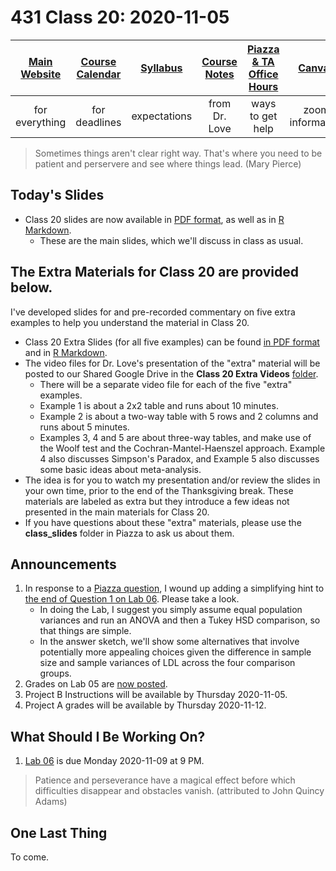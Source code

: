 # 431 Class 20: 2020-11-05

[Main Website](https://thomaselove.github.io/431/) | [Course Calendar](https://thomaselove.github.io/431/calendar.html) | [Syllabus](https://thomaselove.github.io/431-2020-syllabus/) | [Course Notes](https://thomaselove.github.io/431-notes/) | [Piazza & TA Office Hours](https://thomaselove.github.io/431/contact.html) | [Canvas](https://canvas.case.edu) | [Data and Code](https://thomaselove.github.io/431/data_index.html)
:-----------: | :--------------: | :----------: | :---------: | :-------------: | :-----------: | :------------:
for everything | for deadlines | expectations | from Dr. Love | ways to get help | zoom information | for downloads

> Sometimes things aren't clear right way. That's where you need to be patient and perservere and see where things lead. (Mary Pierce)

## Today's Slides

- Class 20 slides are now available in [PDF format](https://github.com/THOMASELOVE/431-2020/blob/master/classes/class20/431_class-20-slides_2020.pdf), as well as in [R Markdown](https://github.com/THOMASELOVE/431-2020/blob/master/classes/class20/431_class-20-slides_2020.Rmd).
    - These are the main slides, which we'll discuss in class as usual.
    
## The Extra Materials for Class 20 are provided below.

I've developed slides for and pre-recorded commentary on five extra examples to help you understand the material in Class 20.

- Class 20 Extra Slides (for all five examples) can be found [in PDF format](https://github.com/THOMASELOVE/431-2020/blob/master/classes/class20/extra/431_class-20-extra-slides_2020.pdf) and in [R Markdown](https://github.com/THOMASELOVE/431-2020/blob/master/classes/class20/extra/431_class-20-extra-slides_2020.Rmd).
- The video files for Dr. Love's presentation of the "extra" material will be posted to our Shared Google Drive in the **Class 20 Extra Videos** [folder](https://drive.google.com/drive/folders/1fVDvQavNJoRoJbjmKNX8yRAhugjWtSb9?usp=sharing).
    - There will be a separate video file for each of the five "extra" examples.
    - Example 1 is about a 2x2 table and runs about 10 minutes.
    - Example 2 is about a two-way table with 5 rows and 2 columns and runs about 5 minutes.
    - Examples 3, 4 and 5 are about three-way tables, and make use of the Woolf test and the Cochran-Mantel-Haenszel approach. Example 4 also discusses Simpson's Paradox, and Example 5 also discusses some basic ideas about meta-analysis.
- The idea is for you to watch my presentation and/or review the slides in your own time, prior to the end of the Thanksgiving break. These materials are labeled as extra but they introduce a few ideas not presented in the main materials for Class 20.
- If you have questions about these "extra" materials, please use the **class_slides** folder in Piazza to ask us about them.

## Announcements

1. In response to a [Piazza question](https://piazza.com/class/kdg1ivfsee12rr?cid=299), I wound up adding a simplifying hint to [the end of Question 1 on Lab 06](https://github.com/THOMASELOVE/431-2020/blob/master/labs/lab06/lab06.md). Please take a look.
    - In doing the Lab, I suggest you simply assume equal population variances and run an ANOVA and then a Tukey HSD comparison, so that things are simple.
    - In the answer sketch, we'll show some alternatives that involve potentially more appealing choices given the difference in sample size and sample variances of LDL across the four comparison groups.
2. Grades on Lab 05 are [now posted](http://bit.ly/431-2020-grades).
3. Project B Instructions will be available by Thursday 2020-11-05. 
4. Project A grades will be available by Thursday 2020-11-12.

## What Should I Be Working On?

1. [Lab 06](https://github.com/THOMASELOVE/431-2020/blob/master/labs/lab06/lab06.md) is due Monday 2020-11-09 at 9 PM.

> Patience and perseverance have a magical effect before which difficulties disappear and obstacles vanish. (attributed to John Quincy Adams)

## One Last Thing

To come.
